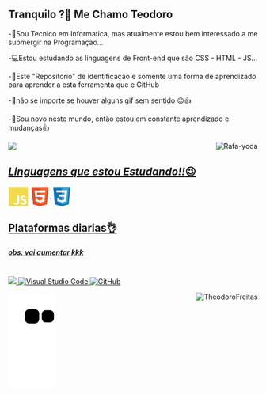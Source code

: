 <h2>Tranquilo ?👋 Me Chamo Teodoro</h2>

<p>-🤔Sou Tecnico em Informatica, mas atualmente estou bem interessado a me submergir na Programação...<br></p>
<p>-💻Estou estudando as linguagens de Front-end que são CSS - HTML - JS... <br></p>
<p>-🚨Este "Repositorio" de identificação e somente uma forma de aprendizado para aprender a esta ferramenta que e GitHub <br></p>
<p>-🚨não se importe se houver alguns gif sem sentido 😉👍<br></p>
<p>-🤩Sou novo neste mundo, então estou em constante aprendizado e mudanças👍<br></p>

<div>
  <a href="https://github.com/TheodoroFreitas">
  <img height="180em" src="https://github-readme-stats.vercel.app/api?username=TheodoroFreitas&show_icons=true&theme=dark&include_all_commits=true&count_private=true"/>
     <img align="right" alt="Rafa-yoda" src="https://images-ext-1.discordapp.net/external/qnpJERNHMOXxssorkidw1ckOyvJ8cPYwZt5yNxkDOSw/https/c.tenor.com/UZJd1pjj4NMAAAAM/surprised-pikachu.gif">
</div>
<div>  
  <h2><i>Linguagens que estou Estudando!!</i>😉</h2>
    
<img align="center" alt="Teo-Js" height="40" width="40" src="https://raw.githubusercontent.com/devicons/devicon/master/icons/javascript/javascript-plain.svg">
  <img align="center" alt="Teo-HTML" height="40" width="40" src="https://raw.githubusercontent.com/devicons/devicon/master/icons/html5/html5-original.svg">
  <img align="center" alt="Teo-CSS" height="40" width="40" src="https://raw.githubusercontent.com/devicons/devicon/master/icons/css3/css3-original.svg">
 </div>   
<h2>Plataformas diarias👌</h2>
  <h5>obs: vai aumentar kkk</h5>
  <br>
  <div> 
  <img target="_blank"><img src="https://img.shields.io/badge/Windows-0078D6?style=for-the-badge&logo=windows&logoColor=white" target="_blank"/>
<img alt="Visual Studio Code" src="https://img.shields.io/badge/VisualStudioCode-0078d7.svg?style=for-the-badge&logo=visual-studio-code&logoColor=white"/>
    <img alt="GitHub" src="https://img.shields.io/badge/github-%23121011.svg?style=for-the-badge&logo=github&logoColor=white"/>
  
  
  ![Snake animation](https://github.com/TheodoroFreitas/TheodoroFreitas/blob/output/github-contribution-grid-snake.svg)
      <img align="right" src="https://komarev.com/ghpvc/?username=TheodoroFreitas&color=green" alt="TheodoroFreitas"/>
    

  

